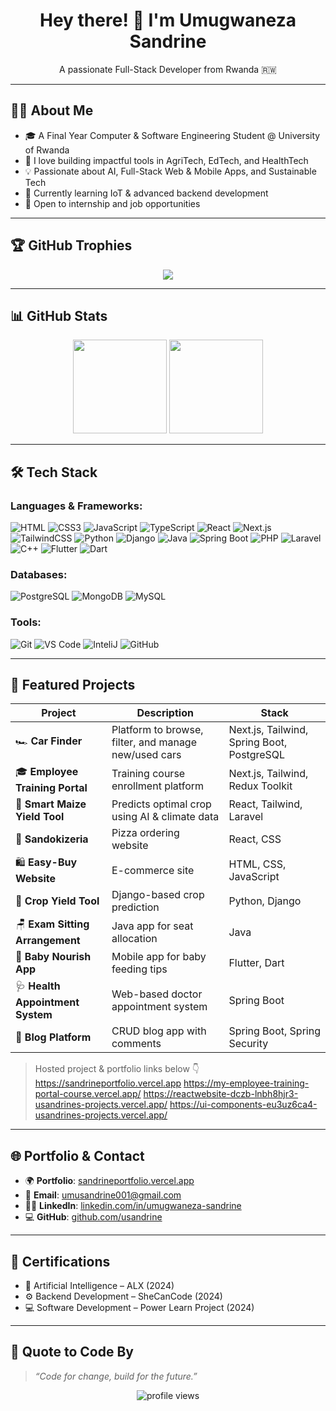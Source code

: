 <!-- GitHub Profile README for @usandrine -->

<h1 align="center">Hey there! 👋 I'm Umugwaneza Sandrine</h1>

<p align="center">
  A passionate Full-Stack Developer from Rwanda 🇷🇼 
</p>

---

## 👩‍💻 About Me

- 🎓 A Final Year Computer & Software Engineering Student @ University of Rwanda
- 🌱 I love building impactful tools in AgriTech, EdTech, and HealthTech
- 💡 Passionate about AI, Full-Stack Web & Mobile Apps, and Sustainable Tech
- 🧠 Currently learning IoT & advanced backend development
- 💼 Open to internship  and job opportunities

---

## 🏆 GitHub Trophies

<p align="center">
  <img src="https://github-profile-trophy.vercel.app/?username=usandrine&theme=monokai&no-bg=true&no-frame=true&margin-w=15" />
</p>

---

## 📊 GitHub Stats

<p align="center">
  <img src="https://github-readme-stats.vercel.app/api?username=usandrine&show_icons=true&theme=radical" height="150"/>
  <img src="https://github-readme-stats.vercel.app/api/top-langs/?username=usandrine&layout=compact&theme=radical" height="150"/>
</p>

---

## 🛠️ Tech Stack

### Languages & Frameworks:
![HTML](https://img.shields.io/badge/HTML5-E34F26?style=flat&logo=html5&logoColor=white)
![CSS3](https://img.shields.io/badge/CSS3-1572B6?style=flat&logo=css3&logoColor=white)
![JavaScript](https://img.shields.io/badge/JavaScript-F7DF1E?style=flat&logo=javascript&logoColor=black)
![TypeScript](https://img.shields.io/badge/TypeScript-3178C6?style=flat&logo=typescript&logoColor=white)
![React](https://img.shields.io/badge/React-61DAFB?style=flat&logo=react&logoColor=black)
![Next.js](https://img.shields.io/badge/Next.js-000000?style=flat&logo=nextdotjs)
![TailwindCSS](https://img.shields.io/badge/Tailwind-06B6D4?style=flat&logo=tailwind-css)
![Python](https://img.shields.io/badge/Python-3776AB?style=flat&logo=python)
![Django](https://img.shields.io/badge/Django-092E20?style=flat&logo=django)
![Java](https://img.shields.io/badge/Java-ED8B00?style=flat&logo=java)
![Spring Boot](https://img.shields.io/badge/SpringBoot-6DB33F?style=flat&logo=spring-boot)
![PHP](https://img.shields.io/badge/PHP-777BB4?style=flat&logo=php)
![Laravel](https://img.shields.io/badge/Laravel-F55247?style=flat&logo=laravel)
![C++](https://img.shields.io/badge/C++-00599C?style=flat&logo=c%2B%2B)
![Flutter](https://img.shields.io/badge/Flutter-02569B?style=flat&logo=flutter)
![Dart](https://img.shields.io/badge/Dart-0175C2?style=flat&logo=dart)

### Databases:
![PostgreSQL](https://img.shields.io/badge/Postgres-4169E1?style=flat&logo=postgresql&logoColor=white)
![MongoDB](https://img.shields.io/badge/MongoDB-47A248?style=flat&logo=mongodb)
![MySQL](https://img.shields.io/badge/MySQL-4479A1?style=flat&logo=mysql)

### Tools:
![Git](https://img.shields.io/badge/Git-F05032?style=flat&logo=git)
![VS Code](https://img.shields.io/badge/VSCode-007ACC?style=flat&logo=visual-studio-code)
![InteliJ](https://img.shields.io/badge/RetailJ-2C2C2C?style=flat&logoColor=white)
![GitHub](https://img.shields.io/badge/GitHub-181717?style=flat&logo=github)

---

## 🚀 Featured Projects

| Project | Description | Stack |
|--------|-------------|-------|
| 🏎️ **Car Finder** | Platform to browse, filter, and manage new/used cars | Next.js, Tailwind, Spring Boot, PostgreSQL |
| 🎓 **Employee Training Portal** | Training course enrollment platform | Next.js, Tailwind, Redux Toolkit |
| 🌽 **Smart Maize Yield Tool** | Predicts optimal crop using AI & climate data | React, Tailwind, Laravel |
| 🍕 **Sandokizeria** | Pizza ordering website | React, CSS |
| 🛍️ **Easy-Buy Website** | E-commerce site | HTML, CSS, JavaScript |
| 🧠 **Crop Yield Tool** | Django-based crop prediction | Python, Django |
| 🪑 **Exam Sitting Arrangement** | Java app for seat allocation | Java |
| 🍼 **Baby Nourish App** | Mobile app for baby feeding tips | Flutter, Dart |
| 🩺 **Health Appointment System** | Web-based doctor appointment system | Spring Boot |
| 📝 **Blog Platform** | CRUD blog app with comments | Spring Boot, Spring Security |

> Hosted project & portfolio links below 👇
https://sandrineportfolio.vercel.app
https://my-employee-training-portal-course.vercel.app/
https://reactwebsite-dczb-lnbh8hjr3-usandrines-projects.vercel.app/
https://ui-components-eu3uz6ca4-usandrines-projects.vercel.app/
---

## 🌐 Portfolio & Contact

- 🌍 **Portfolio**: [sandrineportfolio.vercel.app](https://sandrineportfolio.vercel.app)
- 📧 **Email**: umusandrine001@gmail.com
- 🧑‍💼 **LinkedIn**: [linkedin.com/in/umugwaneza-sandrine](https://www.linkedin.com/in/umugwaneza-sandrine-b25954283/)
- 💻 **GitHub**: [github.com/usandrine](https://github.com/usandrine)

---

## 📜 Certifications

- 🧠 Artificial Intelligence – ALX (2024)
- ⚙️ Backend Development – SheCanCode (2024)
- 💻 Software Development – Power Learn Project (2024)

---

## 🎯 Quote to Code By

> *“Code for change, build for the future.”*

<p align="center">
  <img src="https://komarev.com/ghpvc/?username=usandrine&style=flat-square&color=blue" alt="profile views"/>
</p>

<!--
**usandrine/usandrine** is a ✨ _special_ ✨ repository because its `README.md` (this file) appears on your GitHub profile.

Here are some ideas to get you started:

- 🔭 I’m currently working on ...
- 🌱 I’m currently learning ...
- 👯 I’m looking to collaborate on ...
- 🤔 I’m looking for help with ...
- 💬 Ask me about ...
- 📫 How to reach me: ...
- 😄 Pronouns: ...
- ⚡ Fun fact:...
-->
